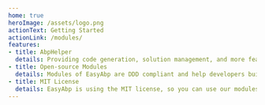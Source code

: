 ```yaml
---
home: true
heroImage: /assets/logo.png
actionText: Getting Started
actionLink: /modules/
features:
- title: AbpHelper
  details: Providing code generation, solution management, and more features to help you develop with the ABP framework easily.
- title: Open-source Modules
  details: Modules of EasyAbp are DDD compliant and help developers build best-practice applications quickly.
- title: MIT License
  details: EasyAbp is using the MIT license, so you can use our modules for commercial purposes.
---
```

